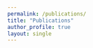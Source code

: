 ```yaml
---
permalink: /publications/
title: "Publications"
author_profile: true
layout: single
---
```


<style>
    #bibbase_header .nav a {
        /* text-decoration: none; */
        color: #b60e4e;
    }
</style>


 <!-- <iframe src="https://bibbase.org/service/mendeley/9febaaef-6b83-3576-a301-d9a4e3ad8a1c/group/42cad9c6-f4c3-3204-b5c4-9b82c57cad96" style="height:2500px;width:100%;border:none;"></iframe>  -->
 <script src="https://bibbase.org/service/mendeley/9febaaef-6b83-3576-a301-d9a4e3ad8a1c/group/42cad9c6-f4c3-3204-b5c4-9b82c57cad96?jsonp=1"></script> 